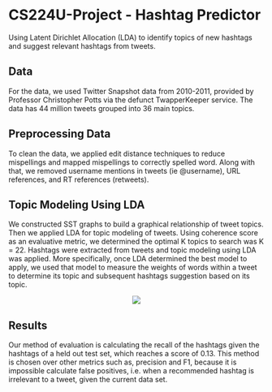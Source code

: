 # CS224U-Project - Hashtag Predictor
Using Latent Dirichlet Allocation (LDA) to identify topics of new hashtags and suggest relevant hashtags from tweets.

## Data
For the data, we used Twitter Snapshot data from 2010-2011, provided by Professor Christopher Potts via the defunct TwapperKeeper service. The data has 44 million tweets grouped into 36 main topics.

## Preprocessing Data
To clean the data, we applied edit distance techniques to reduce mispellings and mapped mispellings to correctly spelled word. Along with that, we removed username mentions in tweets (ie @username), URL references, and RT references (retweets).

## Topic Modeling Using LDA
We constructed SST graphs to build a graphical relationship of tweet topics. Then we applied LDA for topic modeling of tweets. Using coherence score as an evaluative metric, we determined the optimal K topics to search was K = 22. Hashtags were extracted from tweets and topic modeling using LDA was applied. More specifically, once LDA determined the best model to apply, we used that model to measure the weights of words within a tweet to determine its topic and subsequent hashtags suggestion based on its topic.

<p align="center">
  <img src="https://user-images.githubusercontent.com/32311654/49634109-9853f700-f9b0-11e8-8d92-fc1d63750f5f.png">
</p>

## Results
Our method of evaluation is calculating the recall of the hashtags given the hashtags of a held out test set, which reaches a score of 0.13. This method is chosen over other metrics such as, precision and F1, because it is impossible calculate false positives, i.e. when a recommended hashtag is irrelevant to a tweet, given the current data set. 


